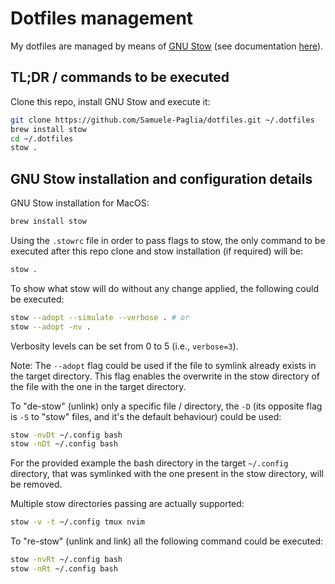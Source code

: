 # Dotfiles management

My dotfiles are managed by means of [GNU Stow](https://www.gnu.org/software/stow) (see documentation [here](https://www.gnu.org/software/stow/manual/stow.html)).


## TL;DR / commands to be executed

Clone this repo, install GNU Stow and execute it:

```bash
git clone https://github.com/Samuele-Paglia/dotfiles.git ~/.dotfiles
brew install stow
cd ~/.dotfiles
stow .
```

## GNU Stow installation and configuration details

GNU Stow installation for MacOS:

```bash
brew install stow
```

Using the `.stowrc` file in order to pass flags to stow, the only command to be executed after this repo clone and stow installation (if required) will be:

```bash
stow .
```

To show what stow will do without any change applied, the following could be executed:

```bash
stow --adopt --simulate --verbose . # or
stow --adopt -nv .
```

Verbosity levels can be set from 0 to 5 (i.e., `verbose=3`).

Note: The `--adopt` flag could be used if the file to symlink already exists in the target directory. This flag enables the overwrite in the stow directory of the file with the one in the target directory.

To "de-stow" (unlink) only a specific file / directory, the `-D` (its opposite flag is `-S` to "stow" files, and it's the default behaviour) could be used:

 ```bash
stow -nvDt ~/.config bash
stow -nDt ~/.config bash
```

For the provided example the bash directory in the target `~/.config` directory, that was symlinked with the one present in the stow directory, will be removed.

Multiple stow directories passing are actually supported:

```bash
stow -v -t ~/.config tmux nvim
```

To "re-stow" (unlink and link) all the following command could be executed:

 ```bash
stow -nvRt ~/.config bash
stow -nRt ~/.config bash
```

